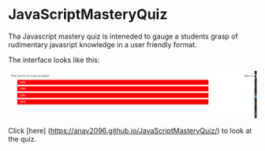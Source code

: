 # JavaScriptMasteryQuiz

Tha Javascript mastery quiz is inteneded to gauge a students grasp of rudimentary javasript knowledge 
in a user friendly format.

The interface looks like this:

![Screen shot](./images/Screenshot.png)



Click [here] (https://anav2096.github.io/JavaScriptMasteryQuiz/) to look at the quiz.

